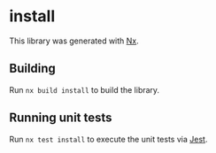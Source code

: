 # install

This library was generated with [Nx](https://nx.dev).

## Building

Run `nx build install` to build the library.

## Running unit tests

Run `nx test install` to execute the unit tests via [Jest](https://jestjs.io).
